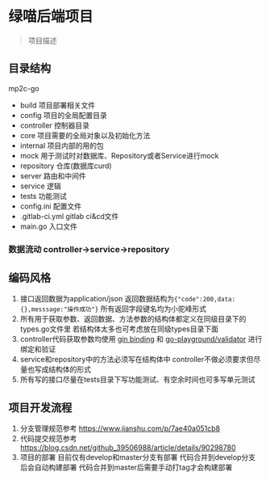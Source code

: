# 绿喵后端项目
> 项目描述
## 目录结构
mp2c-go
- build 项目部署相关文件
- config 项目的全局配置目录 
- controller 控制器目录
- core 项目需要的全局对象以及初始化方法
- internal 项目内部的用的包
- mock 用于测试时对数据库、Repository或者Service进行mock
- repository 仓库(数据库curd)
- server 路由和中间件
- service  逻辑
- tests 功能测试
- config.ini 配置文件
- .gitlab-ci.yml  gitlab ci&cd文件
- main.go 入口文件
### 数据流动 controller->service->repository
## 编码风格
1. 接口返回数据为application/json  返回数据结构为`{"code":200,data:{},messsage:"操作成功"}`
所有返回字段键名均为小驼峰形式
2. 所有用于获取参数、返回数据、方法参数的结构体都定义在同级目录下的types.go文件里 若结构体太多也可考虑放在同级types目录下面
3. controller代码获取参数均使用 [gin binding](https://gin-gonic.com/zh-cn/docs/examples/multipart-urlencoded-binding/) 和 [go-playground/validator](https://github.com/go-playground/validator) 进行绑定和验证
4. service和repository中的方法必须写在结构体中 controller不做必须要求但尽量也写成结构体的形式
5. 所有写的接口尽量在tests目录下写功能测试、有空余时间也可多写单元测试
## 项目开发流程
1. 分支管理规范参考 <https://www.jianshu.com/p/7ae40a051cb8>
2. 代码提交规范参考 <https://blog.csdn.net/github_39506988/article/details/90298780>
3. 项目的部署 目前仅有develop和master分支有部署  代码合并到develop分支后会自动构建部署 代码合并到master后需要手动打tag才会构建部署
